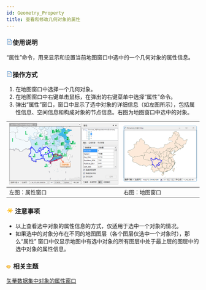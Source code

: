 ```yaml
---
id: Geometry_Property
title: 查看和修改几何对象的属性
---
```

### ![](../../img/read.gif)使用说明

“属性”命令，用来显示和设置当前地图窗口中选中的一个几何对象的属性信息。

### ![](../../img/read.gif)操作方式

  1. 在地图窗口中选择一个几何对象。
  2. 在地图窗口中右键单击鼠标，在弹出的右键菜单中选择“属性”命令。
  3. 弹出“属性”窗口，窗口中显示了选中对象的详细信息（如左图所示），包括属性信息、空间信息和构成对象的节点信息。右图为地图窗口中选中的对象。  

![](img/PropertyWin.png)|![](img/PropertyWin12.png)  
---|---  
左图：属性窗口 | 右图：地图窗口  
  
### ![](../../img/note.png)注意事项

* 以上查看选中对象的属性信息的方式，仅适用于选中一个对象的情况。
* 如果选中的对象分布在不同的地图图层（各个图层仅选中一个对象时），那么“属性” 窗口中仅显示地图中有选中对象的所有图层中处于最上层的图层中的选中对象的属性信息。

### ![](../../img/seealso.png) 相关主题

 [矢量数据集中对象的属性窗口](PropertyWinIntro)

